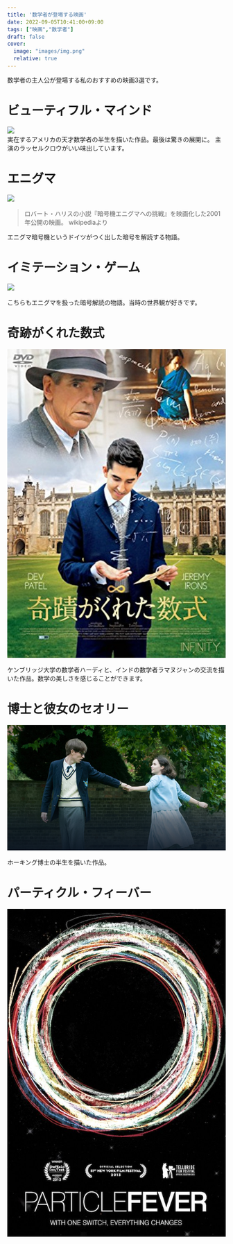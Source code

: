 ```yaml
---
title: '数学者が登場する映画'
date: 2022-09-05T10:41:00+09:00
tags: ["映画","数学者"]
draft: false
cover:
  image: "images/img.png"
  relative: true
---
```

数学者の主人公が登場する私のおすすめの映画3選です。

# ビューティフル・マインド
![](./images/beautiful_mind.jpg)  
実在するアメリカの天才数学者の半生を描いた作品。最後は驚きの展開に。
主演のラッセルクロウがいい味出しています。

# エニグマ
![](./images/enigma.jpg)  
> ロバート・ハリスの小説『暗号機エニグマへの挑戦』を映画化した2001年公開の映画。
> wikipediaより

エニグマ暗号機というドイツがつく出した暗号を解読する物語。

# イミテーション・ゲーム
![](./images/imitation_game.jpg) 

こちらもエニグマを扱った暗号解読の物語。当時の世界観が好きです。

# 奇跡がくれた数式
![img.png](img.png)

ケンブリッジ大学の数学者ハーディと、インドの数学者ラマヌジャンの交流を描いた作品。数学の美しさを感じることができます。

# 博士と彼女のセオリー
![img_1.png](img_1.png)

ホーキング博士の半生を描いた作品。

# パーティクル・フィーバー

![img_2.png](img_2.png)